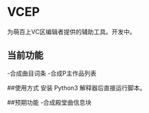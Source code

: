 # VCEP
为萌百上VC区编辑者提供的辅助工具。开发中。

## 当前功能
-合成曲目词条
-合成P主作品列表

##使用方式
安装 Python3 解释器后直接运行脚本。

##预期功能
-合成殿堂曲信息块
